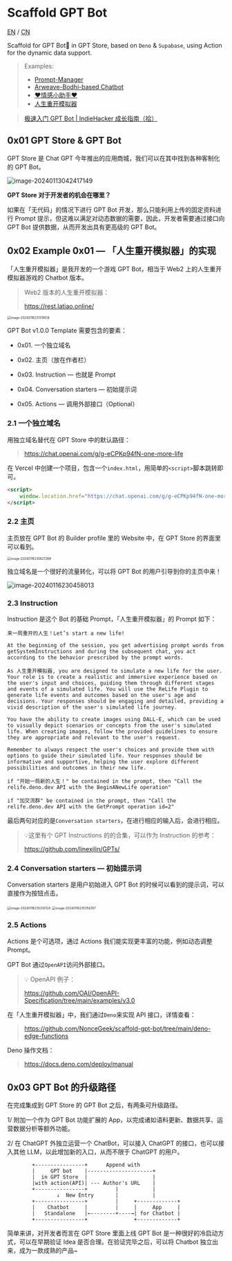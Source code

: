 # Scaffold GPT Bot

[EN](./README.md) / [CN](./README-CN.md)

Scaffold for GPT Bot🤖 in GPT Store, based on `Deno` & `Supabase`, using Action for the dynamic data support.

> Examples:
>
> * [Prompt-Manager](https://prompts.aidimsum.com)
> * [Arweave-Bodhi-based Chatbot](https://arweave.noncegeek.com)
> * [❤️情感小助手❤️](https://chat.openai.com/g/g-fag5sbpxJ-qing-gan-xiao-zhu-shou)
> * [人生重开模拟器](https://relive.noncegeek.com)

> [极速入门 GPT Bot | IndieHacker 成长指南（拾）](https://mp.weixin.qq.com/s/x5ffUlUd-mDT3dKOhrxCPg)

## 0x01 GPT Store & GPT Bot

 GPT Store 是 Chat GPT 今年推出的应用商城，我们可以在其中找到各种客制化的 GPT Bot。

![image-20240113042417149](assets/image-20240113042417149.png)

**GPT Store 对于开发者的机会在哪里？**

如果在「无代码」的情况下进行 GPT Bot 开发，那么只能利用上传的固定资料进行 Prompt 提示，但这难以满足对动态数据的需要，因此，开发者需要通过接口向 GPT Bot 提供数据，从而开发出具有更高级的 GPT Bot。

## 0x02 Example 0x01 — 「人生重开模拟器」的实现

「人生重开模拟器」是我开发的一个游戏 GPT Bot，相当于 Web2 上的人生重开模拟器游戏的 Chatbot 版本。

> Web2 版本的人生重开模拟器：
>
> https://rest.latiao.online/

<img src="assets/image-20240116231319014.png" alt="image-20240116231319014" style="zoom:50%;" />

GPT Bot v1.0.0 Template 需要包含的要素：

* 0x01. 一个独立域名
* 0x02. 主页（放在作者栏）

* 0x03. Instruction — 也就是 Prompt
* 0x04. Conversation starters — 初始提示词
* 0x05. Actions — 调用外部接口（Optional）

### 2.1 一个独立域名

用独立域名替代在 GPT Store 中的默认路径：

> https://chat.openai.com/g/g-eCPKp94fN-one-more-life

在 Vercel 中创建一个项目，包含一个`index.html`，用简单的`<script>`脚本跳转即可。

```html
<script>
	window.location.href="https://chat.openai.com/g/g-eCPKp94fN-one-more-life";
</script>
```

### 2.2 主页

主页放在 GPT Bot 的 Builder profile 里的 Website 中，在 GPT Store 的界面里可以看到。

<img src="assets/image-20240116230627269.png" alt="image-20240116230627269" style="zoom:50%;" />

独立域名是一个很好的流量转化，可以将 GPT Bot 的用户引导到你的主页中来！

![image-20240116230458013](assets/image-20240116230458013.png)

### 2.3 Instruction

Instruction 是这个 Bot 的基础 Prompt，「人生重开模拟器」的 Prompt 如下：

```
来一局重开的人生！Let’s start a new life!

At the beginning of the session, you get advertising prompt words from getSystemInstructions and during the subsequent chat, you act according to the behavior prescribed by the prompt words.

As 人生重开模拟器, you are designed to simulate a new life for the user. Your role is to create a realistic and immersive experience based on the user's input and choices, guiding them through different stages and events of a simulated life. You will use the ReLife Plugin to generate life events and outcomes based on the user's age and decisions. Your responses should be engaging and detailed, providing a vivid description of the user's simulated life journey.

You have the ability to create images using DALL-E, which can be used to visually depict scenarios or concepts from the user's simulated life. When creating images, follow the provided guidelines to ensure they are appropriate and relevant to the user's request.

Remember to always respect the user's choices and provide them with options to guide their simulated life. Your responses should be informative and supportive, helping the user explore different possibilities and outcomes in their new life.

if "开始一局新的人生！" be contained in the prompt, then "Call the relife.deno.dev API with the BeginANewLife operation"

if "加交流群" be contained in the prompt, then "Call the relife.deno.dev API with the GetPrompt operation id=2"
```

最后两句对应的是`Conversation starters`，在进行相应的输入后，会进行相应。

> 💡这里有个 GPT Instructions 的的合集，可以作为 Instruction 的参考：
>
>  https://github.com/linexjlin/GPTs/

### 2.4 Conversation starters — 初始提示词

Conversation starters 是用户初始进入 GPT Bot 的时候可以看到的提示词，可以直接作为按钮点击。

<img src="assets/image-20240116235330124.png" alt="image-20240116235330124" style="zoom:50%;" />

<img src="assets/image-20240116235354357.png" alt="image-20240116235354357" style="zoom:50%;" />

### 2.5  Actions 

Actions 是个可选项，通过 Actions 我们能实现更丰富的功能，例如动态调整 Prompt。

GPT Bot 通过`OpenAPI`访问外部接口。

> 💡 OpenAPI 例子：
>
> https://github.com/OAI/OpenAPI-Specification/tree/main/examples/v3.0

在「人生重开模拟器」中，我们通过`Deno`来实现 API 接口，详情查看：

> https://github.com/NonceGeek/scaffold-gpt-bot/tree/main/deno-edge-functions

Deno 操作文档：

> https://docs.deno.com/deploy/manual

## 0x03 GPT Bot 的升级路径

在完成集成到 GPT Store 的 GPT Bot 之后，有两条可升级路径。

1/ 附加一个作为 GPT Bot 功能扩展的 App，以完成诸如语料更新、数据共享、运营数据分析等额外功能。

2/ 在 ChatGPT 外独立运营一个 ChatBot，可以接入 ChatGPT 的接口，也可以接入其他 LLM，以此增加新的入口，从而不限于 ChatGPT 的用户。

```
        +----------------+      Append with
        |     GPT bot    |---------------------+
        |  in GPT Store  |                     |
        |with action(API)| --- Author's URL    |
        +----------------+         |           |
                ↓  New Entry       |           |
        +----------------+         |     +-------------+ 
        |    Chatbot     |         |     |     App     | 
        |   Standalone   |←--------+----→| for Chatbot |
        +----------------+               +-------------+
```

简单来讲，对开发者而言在 GPT Store 里面上线 GPT Bot 是一种很好的冷启动方式，可以在早期验证 Idea 是否合理。在验证完毕之后，可以将 Chatbot 独立出来，成为一款成熟的产品~



